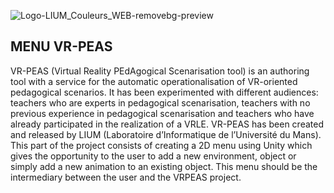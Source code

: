![Logo-LIUM_Couleurs_WEB-removebg-preview](https://user-images.githubusercontent.com/76795372/216401501-209c213c-fc53-4c73-999c-e39b56aeffd1.png)


## MENU VR-PEAS

VR-PEAS (Virtual Reality PEdAgogical Scenarisation tool) is an authoring tool with a service for the automatic operationalisation of VR-oriented pedagogical scenarios.
It has been experimented with different audiences: teachers who are experts in pedagogical scenarisation, teachers with no previous experience in pedagogical scenarisation and teachers who have already participated in the realization of a VRLE. VR-PEAS has been created and released by LIUM (Laboratoire d’Informatique de l’Université du Mans). 
This part of the project consists of creating a 2D menu using Unity which gives the opportunity to the user to add a new environment, object or simply add a new animation to an existing object. This menu should be the intermediary between the user and the VRPEAS project.
